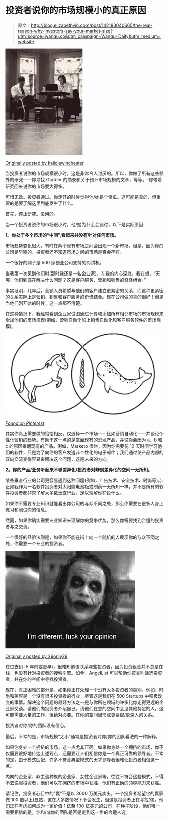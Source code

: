 # 投资者说你的市场规模小的真正原因

> 原文：<http://blog.elizabethyin.com/post/142183040665/the-real-reason-why-investors-say-your-market-size?utm_source=wanqu.co&utm_campaign=Wanqu+Daily&utm_medium=website>

![image](img/c18d09d80e0dbb78bbcb234bb6e6df45.png)

[Originally posted by kaliciawinchester](https://tmblr.co/Zgnz-q1yCF3pW)



当投资者说你的市场规模很小时，这是非常令人讨厌的。所以，你做了所有这些额外的研究——你寻找 Gartner 的摘录和关于预计市场规模的文章，等等。–你带着研究回来说你的市场要大得多。

可惜无效。投资者通过。你走开的时候觉得他/她是个傻瓜。这可能是真的，但重要的是要了解这里到底发生了什么。

首先，停止研究。没用的。

当一个投资者说你的市场很小时，他/她为什么会错过，以下是实际原因:

**1。你处于多个市场的“中间”,看起来并没有针对任何市场。**

市场趋势变化很大，有时在两个现有市场之间会出现一个新市场。但是，因为你的公司是早期的，投资者还不知道市场之间的市场是否会存在。

一个很好的例子是 500 家创业公司支持的对讲机。

当我第一次见到他们时(那时我还是一名企业家)，在我的内心深处，我在想，“天哪，他们到底在解决什么问题？这是客户服务、营销和销售的奇怪组合。”

事实证明，几年后，营销人员希望与他们的客户建立更紧密的关系，而这种更紧密的关系实际上是营销、销售和客户服务的奇怪结合。现在公司做的真的很好！但是当他们刚开始的时候，这一点都不清楚。

在这种情况下，我经常看到企业家试图通过计算和添加所有相邻市场的市场规模来增加他们的市场规模(例如，营销自动化加上销售自动化和客户服务软件的市场规模)。



![image](img/c5c9972771d815415ac1b1d50e32d151.png)

[*Found on Pinterest*](https://www.pinterest.com/ECEPDNZ/i-love-venn-diagrams/)





其实你真正需要做的恰恰相反。仅选择一个市场——比如营销自动化——并谈论个性化营销的趋势。有助于这一点的是直面现有的恐龙产品，并说你会因为 a、b 和 c 的原因推翻现有的产品。例如，Marketo 很烂，因为你需要花 10 天时间学习他们的软件，只是为了向你的客户发送非个性化的电子邮件；我们通过使产品内部的双向交流变得容易来解决这个问题，这是未来的方向。

**2。你的产品/业务听起来不够差异化/投资者对辨别差异化的空间一无所知。**

某些垂直行业的公司更容易遇到这种问题(例如，广告技术、安全技术、时尚等)。).正如我作为一名软件投资者对太阳能电池板或制药一无所知一样，并不是所有的软件投资者都非常了解大多数垂直行业，足以理解你在说什么。

如果你不需要专业知识就能看出你公司的与众不同之处，那么你需要在很多人身上练习和测试你的信息。

然而，如果你确实需要专业知识来理解你的竞争优势，那么你需要找到合适的投资者与之交谈。

一个很好的经验法则是，如果你不能在街上向一个随机的人展示你的与众不同之处，你需要一个专业的投资者。



![image](img/d695a4a54e03f93044db1b94c2baba61.png)

[Originally posted by 29only29](https://tmblr.co/Zj9Ayo1kAJHtu)





在过去(即 5 年前或更早)，很难知道该联系哪些投资者，因为投资组合并不总是在线，也没有针对投资者的搜索引擎。如今，AngelList 可以帮助你按类别筛选投资者，并在你的空间中寻找投资者。

现在，真正困难的部分是，如果你正在处理一个没有太多投资者的类别。例如，时尚和美容是一个没有很多投资者的行业，尽管这是我们在 500 Startups 中积极改变的事情。解决这个问题的最好方法之一是与你所在领域的许多比你走得更远的企业家交谈。请他们向投资者介绍自己。请他们在您的空间中会见其他特定的人。这可能需要大量的工作，但绝对必要。在你的空间里形成更紧密/更深入的关系。

投资者对你/你的团队没有信心。

最后，不幸的是，市场规模“太小”通常是投资者对你/你的团队看法的一种解释。

如果你身处一个拥挤的市场，这一点尤其正确。如果你身处一个拥挤的市场，你不仅需要很好地传达上述观点，还需要让人们相信你是一个真正可靠的领导者。不幸的是，由于模式匹配，许多不符合典型模式的天才领导者很难让投资者相信这一点。

内向的企业家、非主流种族的企业家、女性企业家等。往往不符合这些模式，不得不去说服投资者，他们可以在拥挤的市场中获胜，他们有正确的领导能力来获胜。

请记住，投资者心目中的“赢”不是以 3000 万美元卖出。一个投资者希望它的赢家做 100 倍以上(显然，这在大多数情况下不会发生，但这是投资者正在寻找的)。他们正在考虑如何成为一家价值 1 亿至 100 亿美元的公司，在种子阶段，他们唯一需要相信的是，你和/或你的团队是否是走到这一步的合适人选。